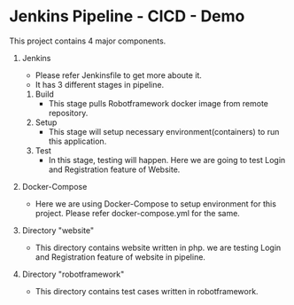 # Jenkins Pipeline - CICD - Demo

This project contains 4 major components.
1. Jenkins
   - Please refer Jenkinsfile to get more aboute it.
   - It has 3 different stages in pipeline.
   1. Build
      - This stage pulls Robotframework docker image from remote repository.
   2. Setup
      - This stage will setup necessary environment(containers) to run this application.
   3. Test
      - In this stage, testing will happen. Here we are going to test Login and Registration feature of Website.
      
2. Docker-Compose
   - Here we are using Docker-Compose to setup environment for this project. Please refer docker-compose.yml for the same.
   
3. Directory "website"
   - This directory contains website written in php. we are testing Login and Registration feature of website in pipeline.
   
4. Directory "robotframework"
   - This directory contains test cases written in robotframework.
